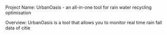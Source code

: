 Project Name: 
UrbanOasis - an all-in-one tool for rain water recycling optimisation 

Overview: 
UrbanOasis is a tool that allows you to monitor real time rain fall data of citie